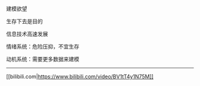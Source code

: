 建模欲望

生存下去是目的

信息技术高速发展

情绪系统：危险压抑，不宜生存

动机系统：需要更多数据来建模

---
[[bilibili.com|https://www.bilibili.com/video/BV1tT4y1N75M]]
